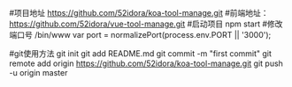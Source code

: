 #项目地址
https://github.com/52idora/koa-tool-manage.git
#前端地址：https://github.com/52idora/vue-tool-manage.git
#启动项目
npm start
#修改端口号
/bin/www var port = normalizePort(process.env.PORT || '3000');

#git使用方法
git init
git add README.md
git commit -m "first commit"
git remote add origin https://github.com/52idora/koa-tool-manage.git
git push -u origin master